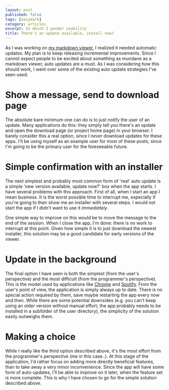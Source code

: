 ```yaml
---
layout: post
published: false
tags: [easymark]
category: articles
excerpt: In which I ponder usability
title: There's an update available, install now?
---
```


As I was working on [my markdown
viewer](https://github.com/joukevandermaas/easymark), I realized it needed
automatic updates.  My plan is to keep releasing incremental improvements.
Since I cannot expect people to be excited about something as mundane as a
markdown viewer, auto updates are a must.  As I was considering how this should
work, I went over some of the existing auto update strategies I've seen used. 

# Show a message, send to download page

The absolute bare minimum one can do is to just notify the user of an update.
Many applications do this: they simply tell you there's an update and open the
download page (or project home page) in your browser. I barely consider this a
real option, since I *never* download updates for these apps. I'll be using
myself as an example user for most of these posts, since I'm going to be the
primary user for the foreseeable future.

# Simple confirmation with an installer

The next simplest and probably most common form of 'real' auto update is a
simple 'new version available, update now?' box when the app starts. I have
several problems with this approach. First of all, when I start an app I mean
business. It is the worst possible time to interrupt me, especially if you're
going to then show me an installer with several steps. I would not start the
app if I didn't want to use it *immediately*. 

One simple way to improve on this would be to move the message to the end of
the session. When I close the app, I'm done: there is no work to interrupt at
this point. Given how simple it is to just download the newest installer, this
solution may be a good candidate for early versions of the viewer. 

# Update in the background

The final option I have seen is both the simplest (from the user's perspective)
and the most difficult (from the programmer's perspective). This is the model
used by applications like [Chrome] and [Spotify]. From the user's point of
view, the application is simply always up to date. There is no special action
required by them, save maybe restarting the app every now and then. While there
are some potential downsides (e.g. you can't keep using an older version
without manual effort; the app probably needs to be installed in a subfolder of
the user directory), the simplicity of the solution easily outweighs them.

# Making a choice

While I really like the third option described above, it's the most effort from
the programmer's perspective (me in this case..). At this stage of the
application, I'd rather focus on adding more directly beneficial features, than
to take away a very minor inconvenience. Since the app will have some form of
auto-updates, I'll be able to improve on it later, when the feature set is more
complete. This is why I have chosen to go for the simple solution described
above.


[Chrome]: http://www.google.com/chrome/
[Spotify]: http://www.spotify.com

